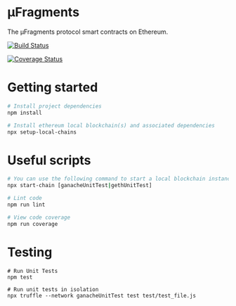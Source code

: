 # μFragments
The μFragments protocol smart contracts on Ethereum.

[![Build Status](https://travis-ci.com/frgprotocol/uFragments.svg?token=xxNsLhLrTiyG3pc78i5v&branch=master)](https://travis-ci.com/frgprotocol/uFragments)

<a href='https://coveralls.io/github/frgprotocol/uFragments?branch=master'><img src='https://coveralls.io/repos/github/frgprotocol/uFragments/badge.svg?branch=master&t=GiWi8p' alt='Coverage Status' /></a>

# Getting started
```bash
# Install project dependencies
npm install

# Install ethereum local blockchain(s) and associated dependencies
npx setup-local-chains
```

# Useful scripts
``` bash
# You can use the following command to start a local blockchain instance
npx start-chain [ganacheUnitTest|gethUnitTest]

# Lint code
npm run lint

# View code coverage
npm run coverage
```

# Testing
```
# Run Unit Tests
npm test

# Run unit tests in isolation
npx truffle --network ganacheUnitTest test test/test_file.js
```
